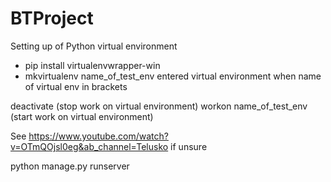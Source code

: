 # BTProject

Setting up of Python virtual environment 
- pip install virtualenvwrapper-win 
- mkvirtualenv name_of_test_env
entered virtual environment when name of virtual env in brackets 

deactivate (stop work on virtual environment) 
workon name_of_test_env (start work on virtual environment) 

See https://www.youtube.com/watch?v=OTmQOjsl0eg&ab_channel=Telusko if unsure 
 
python manage.py runserver
